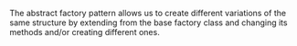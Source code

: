 The abstract factory pattern allows us to create different variations of the same structure
by extending from the base factory class and changing its methods and/or creating different ones.